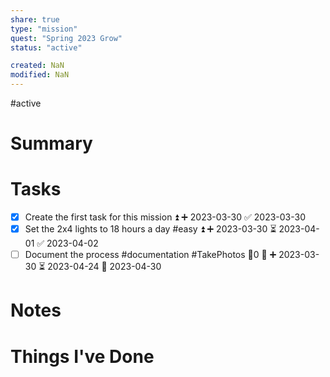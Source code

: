 ```yaml
---
share: true
type: "mission"
quest: "Spring 2023 Grow"
status: "active"

created: NaN 
modified: NaN
---
```

#active 
# Summary

# Tasks
- [x] Create the first task for this mission ⏫ ➕ 2023-03-30 ✅ 2023-03-30
- [x] Set the 2x4 lights to 18 hours a day #easy ⏫ ➕ 2023-03-30 ⏳ 2023-04-01 ✅ 2023-04-02
- [ ] Document the process #documentation #TakePhotos 🥄0 🔼 ➕ 2023-03-30 ⏳ 2023-04-24 📅 2023-04-30

# Notes

# Things I've Done